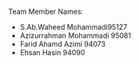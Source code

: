 Team Member Names: 
- S.Ab.Waheed Mohammadi95127
- Azizurrahman Mohammadi 95081
- Farid Ahamd Azimi 94073
- Ehsan Hasin 94090
